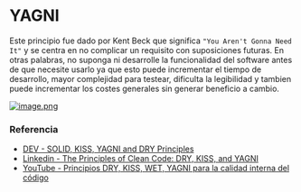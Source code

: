 # YAGNI

Este principio fue dado por Kent Beck que significa `"You Aren't Gonna Need It"` y se centra en no complicar un requisito con suposiciones futuras. En otras palabras, no suponga ni desarrolle la funcionalidad del software antes de que necesite usarlo ya que esto puede incrementar el tiempo de desarrollo, mayor complejidad para testear, dificulta la legibilidad y tambien puede incrementar los costes generales sin generar beneficio a cambio.

[![image.png](https://i.postimg.cc/wTMSxCHh/image.png)](https://postimg.cc/qzfmjZNR)

### Referencia

- [DEV - SOLID, KISS, YAGNI and DRY Principles](https://dev.to/nknghiem/solid-kiss-yagni-and-dry-principles-ie7?ref=dailydev)
- [Linkedin - The Principles of Clean Code: DRY, KISS, and YAGNI](https://www.linkedin.com/pulse/principles-clean-code-dry-kiss-yagni-rajnish-kumar)
- [YouTube - Principios DRY, KISS, WET, YAGNI para la calidad interna del código](https://youtu.be/CZJXlOtD0a0?si=0m4FG8q_8U1xVFLo)